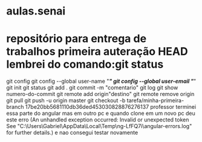 # aulas.senai
repositório para entrega de trabalhos
primeira auteração 
 HEAD
lembrei do comando:git status
=======
git config
git config --global user-name "*********"
git config --global user-email "*********"
git init
git status
git add .
git commit -m "comentario"
git log
git show numero-do-commit
git remote add origin"destino"
git remote remove origin
git pull
git push -u origin master
git checkout -b tarefa/minha-primeira-branch
17be20bb5681110db36ded453030828876276137
professor terminei essa parte do angular mas em outro pc e quando clone em um novo pc deu este erro (An unhandled exception occurred: Invalid or unexpected token
See "C:\Users\Gabriel\AppData\Local\Temp\ng-LfFQ7i\angular-errors.log" for further details.) e nao consegui testar novamente
